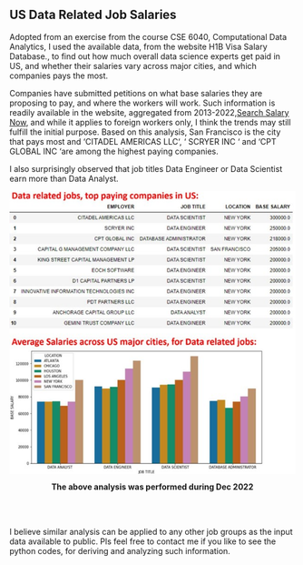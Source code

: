 <h2>US Data Related Job Salaries</h2>
<p>Adopted from an exercise from the course CSE 6040, Computational Data Analytics, I used the available data, from the website H1B Visa Salary Database., to find out how much overall data science experts get paid in US, 
and whether their salaries vary across major cities, and which companies pays the most.</p>
<p>Companies have submitted petitions on what base salaries they are proposing to pay, and where the workers will work. 
Such information is readily available in the website, aggregated from 2013-2022,<a href='https://h1bdata.info/index.php'>Search Salary Now</a>, and while it applies to foreign workers only, 
I think the trends may still fulfill the initial purpose.
Based on this analysis, San Francisco is the city that pays most and ‘CITADEL AMERICAS LLC‘, ‘ SCRYER INC ‘ and ‘CPT GLOBAL INC ‘are 
 among the highest paying companies.</p>
<p>I also surprisingly observed that job titles Data Engineer or Data Scientist earn more than Data Analyst.</p>
 <div  align="center">
  
 <kbd><img align="center" src="US_Data_Salaries.jpg" /></kbd>

</div>

<p align="center"><b>The above analysis was performed during Dec 2022</b></p>
<br><br>
<p>
I believe similar analysis can be applied to any other job groups as the input data available to public. 
  Pls feel free to contact me if you like to see the python codes, for deriving and analyzing such information.</p>
